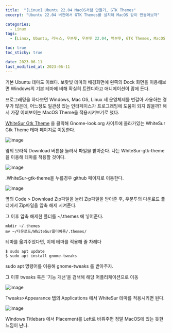 ```yaml
---
title:  "[Linux] Ubuntu 22.04 MacOS처럼 만들기, GTK Themes"
excerpt: "Ubuntu 22.04 버전에서 GTK Themes를 설치해 MacOS 같이 만들어보자"

categories:
  - Linux
tags:
  - [Linux, Ubuntu, 리눅스, 우분투, 우분투 22.04, 맥분투, GTK Themes, MacOS Theme]

toc: true
toc_sticky: true

date: 2023-06-11
last_modified_at: 2023-06-11
---
```


기본 Ubuntu 테마도 이쁘다. 보랏빛 테마의 배경화면에 왼쪽의 Dock 화면을 이용해보면 Windows의 기본 테마에 비해 확실히 트렌디하고 애니메이션이 맘에 든다.

프로그래밍을 하다보면 Windows, Mac OS, Linux 세 운영체제를 번갈아 사용하는 경우가 많은데, 어느정도 일관성 있는 인터페이스가 프로그래밍에 도움이 되지 않을까? 해서 가장 이뻐보이는 MacOS Theme을 적용시켜보기로 했다.

[WhiteSur Gtk Theme](https://www.gnome-look.org/p/1403328) 을 클릭해 Gnome-look.org 사이트에 올라가있는 WhiteSur Gtk Theme 테마 페이지로 이동한다.

![image](https://github.com/98tech-savvy/98tech-savvy.github.io/assets/128434645/e41b1075-5bcb-4134-8911-671b0366f18f)

옆의 보라색 Download 버튼을 눌러서 파일을 받아준다. 나는 WhiteSur-gtk-theme을 이용해 테마를 적용할 것이다.

![image](https://github.com/98tech-savvy/98tech-savvy.github.io/assets/128434645/3fd93db3-7067-4c9a-ae70-2b66aec99e9a)

.WhiteSur-gtk-theme을 누를경우 github 페이지로 이동한다.

![image](https://github.com/98tech-savvy/98tech-savvy.github.io/assets/128434645/1d14de18-8e77-465b-a335-4da23015718a)

옆의 Code > Download Zip파일을 눌러 Zip파일을 받아준 후, 우분투의 다운로드 폴더에서 Zip파일을 압축 해제 시켜준다.

그 이후 압축 해제한 폴더를 ~/.themes 에 넣어준다.

```linux
mkdir ~/.themes
mv ~/다운로드/WhiteSur폴더이름/.themes/
```

테마를 옮겨주었다면, 이제 테마를 적용해 줄 차례다

```linux
$ sudo apt update
$ sudo apt install gnome-tweaks
```

sudo apt 명령어를 이용해 gnome-tweaks 를 받아주자.


그 이후 tweaks 혹은 '기능 개선'을 검색해 해당 어플리케이션으로 이동

![image](https://github.com/98tech-savvy/98tech-savvy.github.io/assets/128434645/8e1f0b04-aa9f-4442-af31-2e9471a94691)

Tweaks>Appearance 탭의 Applications 에서 WhiteSur 테마를 적용시키면 된다.

![image](https://github.com/98tech-savvy/98tech-savvy.github.io/assets/128434645/575f5104-9321-4cd8-9c80-f226fdf3723c)

Windows Titlebars 에서 Placement를 Left로 바꿔주면 정말 MacOS에 있는 듯한 느낌이 난다.